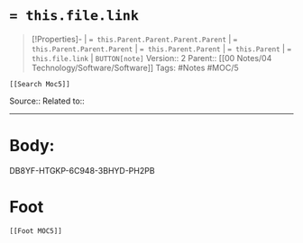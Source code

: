 # `= this.file.link`
>[!Properties]- | `= this.Parent.Parent.Parent.Parent` |  `= this.Parent.Parent.Parent` | `= this.Parent.Parent` | `= this.Parent` | `= this.file.link` | `BUTTON[note]`
>Version:: 2
>Parent:: [[00 Notes/04 Technology/Software/Software]]
>Tags: #Notes #MOC/5
```meta-bind-embed
[[Search Moc5]]
```
Source::
Related to::
***
# Body:

DB8YF-HTGKP-6C948-3BHYD-PH2PB







# Foot
```meta-bind-embed
[[Foot MOC5]]
```